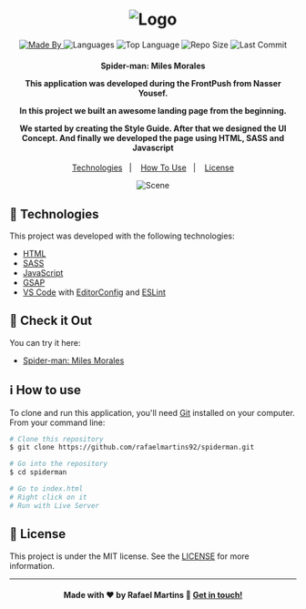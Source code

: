 <h1 align="center">
    <img alt="Logo" src="img/spiderman-text.png" />
    <br>
</h1>

<p align="center">
  <a href="https://www.linkedin.com/in/rafael-martins92/">
  <img alt="Made By" src="https://img.shields.io/static/v1?label=Made%20By&message=Rafael%20Martins&color=orange&style=for-the-badge">
	</a>
  
  <img alt="Languages" src="https://img.shields.io/github/languages/count/rafaelmartins92/spiderman?style=for-the-badge">
  
  <img alt="Top Language" src="https://img.shields.io/github/languages/top/rafaelmartins92/spiderman?style=for-the-badge">
  
  <img alt="Repo Size" src="https://img.shields.io/github/repo-size/rafaelmartins92/spiderman?style=for-the-badge">
  
  <img alt="Last Commit" src="https://img.shields.io/github/last-commit/rafaelmartins92/spiderman?style=for-the-badge">
</p>

<h4 align="center">
  <p>Spider-man: Miles Morales</p>
  
  <p>This application was developed during the FrontPush from Nasser Yousef.</p>

  <p>
  In this project we built an awesome landing page from the beginning. 

  We started by creating the Style Guide. After that we designed the UI Concept. And finally we developed the page using HTML, SASS and Javascript
  </p>
</h4>


<p align="center">
  <a href="#rocket-technologies">Technologies</a>&nbsp;&nbsp;&nbsp;|&nbsp;&nbsp;&nbsp;
  <a href="#information_source-how-to-use">How To Use</a>&nbsp;&nbsp;&nbsp;|&nbsp;&nbsp;&nbsp;
  <a href="#memo-license">License</a>
</p>

<p align="center">
  <img alt="Scene" src="img/portfolio-scene---spiderman@2x.png">
</p>

## :rocket: Technologies

This project was developed with the following technologies:

-  [HTML](https://developer.mozilla.org/pt-BR/docs/Web/HTML)
-  [SASS](https://sass-lang.com/)
-  [JavaScript](https://developer.mozilla.org/pt-BR/docs/Web/JavaScript)
-  [GSAP](https://greensock.com/gsap/)
-  [VS Code][vc] with [EditorConfig][vceditconfig] and [ESLint][vceslint]

## :eyes: Check it Out

You can try it here:

-  [Spider-man: Miles Morales][demo]

## :information_source: How to use

To clone and run this application, you'll need [Git](https://git-scm.com) installed on your computer. From your command line:

```bash
# Clone this repository
$ git clone https://github.com/rafaelmartins92/spiderman.git

# Go into the repository
$ cd spiderman

# Go to index.html
# Right click on it
# Run with Live Server
```

## :memo: License
This project is under the MIT license. See the [LICENSE](https://github.com/rafaelmartins92/spiderman/blob/master/LICENSE) for more information.

---

<h4 align="center">
    Made with ♥ by Rafael Martins 👋 <a href="https://www.linkedin.com/in/rafael-martins92/" target="_blank">Get in touch!</a>
</h4>

[vc]: https://code.visualstudio.com/
[vceditconfig]: https://marketplace.visualstudio.com/items?itemName=EditorConfig.EditorConfig
[vceslint]: https://marketplace.visualstudio.com/items?itemName=dbaeumer.vscode-eslint
[demo]: https://spiderman-rafaelmartins.netlify.app/